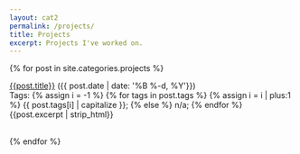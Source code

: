 ```yaml
---
layout: cat2
permalink: /projects/
title: Projects
excerpt: Projects I've worked on.
---
```

{% for post in site.categories.projects %}
<div class="PostBlock"> 
<p>
    <a href="{{post.url}}">{{post.title}}</a>    ({{ post.date | date: '%B %-d, %Y'}})<br>
    Tags: 
        {% assign i = -1 %}
        {% for tags in post.tags %}
        {% assign i = i | plus:1 %}
        {{ post.tags[i] | capitalize }};
        {% else %}
        n/a;
        {% endfor %}<br>
    {{post.excerpt | strip_html}}<br>
    <br>
</p>
</div>
{% endfor %}
